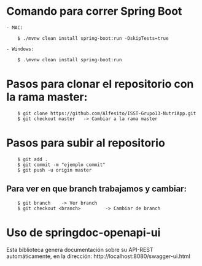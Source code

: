 # Comando para correr Spring Boot
    - MAC: 
        
        $ ./mvnw clean install spring-boot:run -DskipTests=true

    - Windows:
        
        $ .\mvnw clean install spring-boot:run

# Pasos para clonar el repositorio con la rama master:

        $ git clone https://github.com/Alfesito/ISST-Grupo13-NutriApp.git
        $ git checkout master   -> Cambiar a la rama master

# Pasos para subir al repositorio
    
        $ git add .
        $ git commit -m "ejemplo commit"
        $ git push -u origin master

## Para ver en que branch trabajamos y cambiar:

        $ git branch    -> Ver branch
        $ git checkout <branch>         -> Cambiar de branch

# Uso de springdoc-openapi-ui  

Esta biblioteca genera documentación sobre su API-REST automáticamente, en la dirección:
        http://localhost:8080/swagger-ui.html
